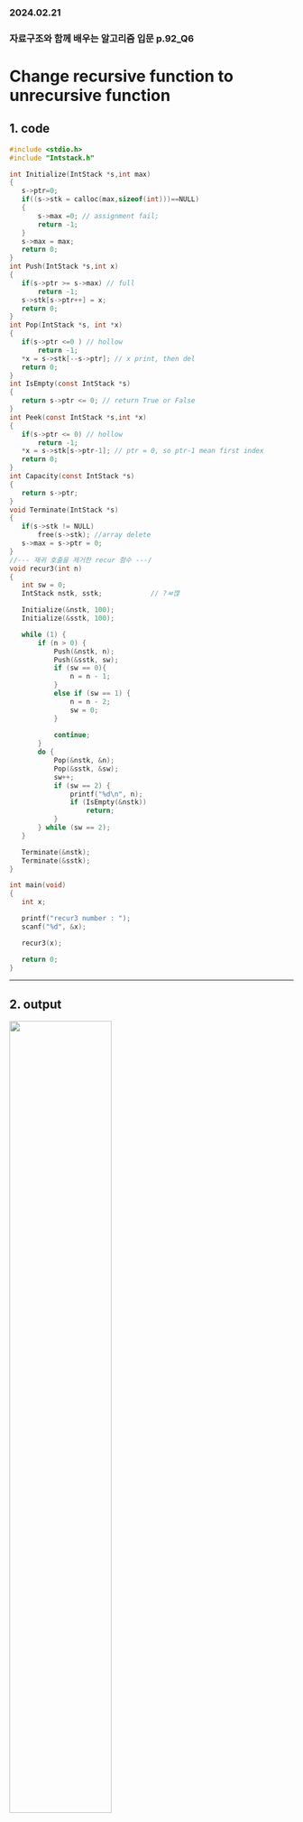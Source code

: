 ### 2024.02.21
### 자료구조와 함께 배우는 알고리즘 입문 p.92_Q6
# **Change recursive function to unrecursive function**

## 1. code
 ```c
#include <stdio.h>
#include "Intstack.h"

int Initialize(IntStack *s,int max)
{
	s->ptr=0;
	if((s->stk = calloc(max,sizeof(int)))==NULL)
	{
		s->max =0; // assignment fail;
		return -1;	
	}	
	s->max = max;
	return 0;
}
int Push(IntStack *s,int x)
{
	if(s->ptr >= s->max) // full
		return -1;
	s->stk[s->ptr++] = x;
	return 0;
}
int Pop(IntStack *s, int *x)
{
	if(s->ptr <=0 ) // hollow
		return -1;
	*x = s->stk[--s->ptr]; // x print, then del
	return 0;
}
int IsEmpty(const IntStack *s)
{
	return s->ptr <= 0; // return True or False
}
int Peek(const IntStack *s,int *x)
{
	if(s->ptr <= 0) // hollow
		return -1;
	*x = s->stk[s->ptr-1]; // ptr = 0, so ptr-1 mean first index
	return 0;
} 
int Capacity(const IntStack *s)
{
	return s->ptr;
}
void Terminate(IntStack *s)
{
	if(s->stk != NULL)
		free(s->stk); //array delete
	s->max = s->ptr = 0;
}
//--- 재귀 호출을 제거한 recur 함수 ---/
void recur3(int n)
{
    int sw = 0;
    IntStack nstk, sstk;            // ?ㅽ깮

    Initialize(&nstk, 100);
    Initialize(&sstk, 100);

    while (1) {
        if (n > 0) {
            Push(&nstk, n);
            Push(&sstk, sw);
            if (sw == 0){
                n = n - 1;
            }
            else if (sw == 1) {
                n = n - 2;
                sw = 0;
            }
        
            continue;
        }
        do {
            Pop(&nstk, &n);
            Pop(&sstk, &sw);
            sw++;
            if (sw == 2) {
                printf("%d\n", n);
                if (IsEmpty(&nstk))
                    return;
            }
        } while (sw == 2);
    }

    Terminate(&nstk);
    Terminate(&sstk);
}

int main(void)
{
    int x;

    printf("recur3 number : ");
    scanf("%d", &x);

    recur3(x);

    return 0;
}
 ```
***

## 2. output
<img src="./p.192 result0.png" width="60%" height="60%">  

## 3. Analysis
### How to approach
1.Create a stack named "nstk."  
2.Create a stack named "sstk" to store the values that determine the actions of Push and Pop.   
3.The values that control Push and Pop operations will be stored in the "sstk" stack.

### Pros and Cons
<img src="./p.192 process.png" width="80%" height="70%">          
<img src="./p.192 result.png" width="60%" height="60%">
<img src="./p.192 result2.png" width="60%" height="60%">
<img src="./p.192 result3.png" width="60%" height="60%">

*** 
***
